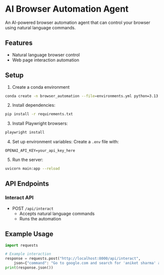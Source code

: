 # AI Browser Automation Agent

An AI-powered browser automation agent that can control your browser using natural language commands.

## Features

- Natural language browser control
- Web page interaction automation

## Setup

1. Create a conda environment
```bash
conda create -n browser_automation --file=environments.yml python=3.13.2
```

2. Install dependencies:
```bash
pip install -r requirements.txt
```

3. Install Playwright browsers:
```bash
playwright install
```

4. Set up environment variables:
Create a `.env` file with:
```
OPENAI_API_KEY=your_api_key_here
```

5. Run the server:
```bash
uvicorn main:app --reload
```

## API Endpoints

### Interact API
- POST `/api/interact`
  - Accepts natural language commands
  - Runs the automation

## Example Usage

```python
import requests

# Example interaction
response = requests.post("http://localhost:8000/api/interact", 
    json={"command": "Go to google.com and search for 'aniket sharma' and open his LinkedIn page"})
print(response.json())
```
